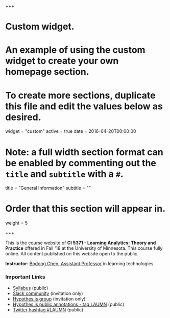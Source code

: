 +++
# Custom widget.
# An example of using the custom widget to create your own homepage section.
# To create more sections, duplicate this file and edit the values below as desired.
widget = "custom"
active = true
date = 2016-04-20T00:00:00

# Note: a full width section format can be enabled by commenting out the `title` and `subtitle` with a `#`.
title = "General Information"
subtitle = ""

# Order that this section will appear in.
weight = 5

+++

This is the course website of **CI 5371 - Learning Analytics: Theory and Practice** offered in Fall '18 at the University of Minnesota. This course fully online. All content published on this website open to the public. 

**Instructor**: [Bodong Chen, Assistant Professor](http://meefen.github.io/) in learning technologies

### Important Links

- [Syllabus](http://bit.ly/lamn-syl) (public)
- [Slack community](https://la-mn.slack.com/) (invitation only)
- [Hypothes.is group](https://hypothes.is/groups/NzWxr3DX/laumn) (invitation only)
- [Hypothes.is public annotations - tag:LAUMN](https://hypothes.is/search?q=tag%3ALAUMN) (public)
- [Twitter hashtag #LAUMN](https://twitter.com/search?q=%23LAUMN&src=typd) (public)
